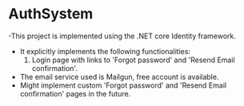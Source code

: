 # AuthSystem

-This project is implemented using the .NET core Identity framework.
- It explicitly implements the following functionalities:
  1. Login page with links to 'Forgot password' and 'Resend Email confirmation'.
- The email service used is Mailgun, free account is available.
- Might implement custom 'Forgot password' and 'Resend Email confirmation' pages in the future.
